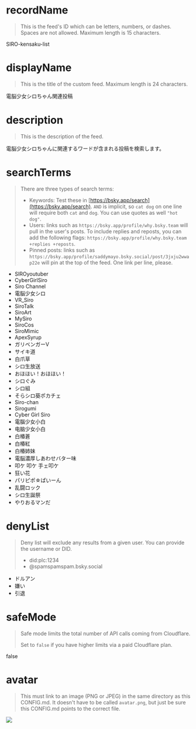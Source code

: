 
# recordName

> This is the feed's ID which can be letters, numbers, or dashes. Spaces are not allowed. Maximum length is 15 characters.

SIRO-kensaku-list

# displayName

> This is the title of the custom feed. Maximum length is 24 characters.

電脳少女シロちゃん関連投稿

# description

> This is the description of the feed.

電脳少女シロちゃんに関連するワードが含まれる投稿を検索します。

# searchTerms

> There are three types of search terms:
>
> - Keywords: Test these in [https://bsky.app/search](https://bsky.app/search). `AND` is implicit, so `cat dog` on one line will require both `cat` and `dog`. You can use quotes as well `"hot dog"`.
> - Users: links such as `https://bsky.app/profile/why.bsky.team` will pull in the user's posts. To include replies and reposts, you can add the following flags: `https://bsky.app/profile/why.bsky.team +replies +reposts`.
> - Pinned posts: links such as `https://bsky.app/profile/saddymayo.bsky.social/post/3jxju2wwap22e` will pin at the top of the feed. One link per line, please.

- SIROyoutuber
- CyberGirlSiro
- Siro Channel
- 電脳少女シロ
- VR_Siro
- SiroTalk
- SiroArt
- MySiro
- SiroCos
- SiroMimic
- ApexSyrup
- ガリベンガーV
- サイキ道
- 白爪草
- シロ生放送
- おほほい！おほほい！
- シロぐみ
- シロ組
- そらシロ葵ポカチェ
- Siro-chan
- Sirogumi
- Cyber Girl Siro
- 電腦少女小白
- 电脑少女小白
- 白椿蒼
- 白椿紅
- 白椿姉妹
- 電脳濃厚しあわせバター味
- 叩ケ 叩ケ 手ェ叩ケ
- 狂い花
- パリピポ☆ぱいーん
- 乱闘ロック
- シロ生誕祭
- やりおるマンだ

# denyList

> Deny list will exclude any results from a given user. You can provide the username or DID.
>
> - did:plc:1234
> - @spamspamspam.bsky.social

- ドルアン
- 嫌い
- 引退

# safeMode

> Safe mode limits the total number of API calls coming from Cloudflare.
>
> Set to `false` if you have higher limits via a paid Cloudflare plan.

false

# avatar

> This must link to an image (PNG or JPEG) in the same directory as this CONFIG.md. It doesn't have to be called `avatar.png`, but just be sure this CONFIG.md points to the correct file.

![](avatar.png)
